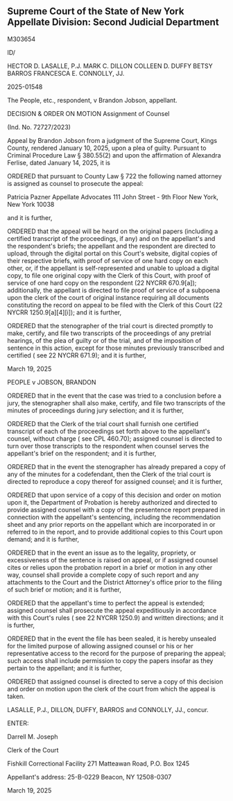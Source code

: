 ## Supreme Court of the State of New York Appellate Division: Second Judicial Department

M303654

ID/

HECTOR D. LASALLE, P.J. MARK C. DILLON COLLEEN D. DUFFY BETSY BARROS FRANCESCA E. CONNOLLY, JJ.

2025-01548

The People, etc., respondent, v Brandon Jobson, appellant.

DECISION &amp; ORDER ON MOTION Assignment of Counsel

(Ind. No. 72727/2023)

Appeal by Brandon Jobson from a judgment of the Supreme Court, Kings County, rendered January 10, 2025, upon a plea of guilty.  Pursuant to Criminal Procedure Law § 380.55(2) and upon the affirmation of Alexandra Ferlise, dated January 14, 2025, it is

ORDERED that pursuant to County Law § 722 the following named attorney is assigned as counsel to prosecute the appeal:

Patricia Pazner Appellate Advocates 111 John Street - 9th Floor New York, New York 10038

and it is further,

ORDERED that the appeal will be heard on the original papers (including a certified transcript of the proceedings, if any) and on the appellant's and the respondent's briefs; the appellant and the respondent  are directed to upload, through the digital portal on this Court's website, digital copies of their respective briefs, with proof of service of one hard copy on each other, or, if the appellant is self-represented and unable to upload a digital copy, to file one original copy with the Clerk of this Court, with proof of service of one hard copy on the respondent (22 NYCRR 670.9[a]); additionally, the appellant is directed to file proof of service of a subpoena upon the clerk of the court of original instance requiring all documents constituting the record on appeal to be filed with the Clerk of this Court (22 NYCRR 1250.9[a][4][i]); and it is further,

ORDERED that the stenographer of the trial court is directed promptly to make, certify, and file two transcripts of the proceedings of any pretrial hearings, of the plea of guilty or of the trial, and of the imposition of sentence in this action, except for those minutes previously transcribed and certified ( see 22 NYCRR 671.9); and it is further,

March 19, 2025

PEOPLE v JOBSON, BRANDON

ORDERED that in the event that the case was tried to a conclusion before a jury, the stenographer shall also make, certify, and file two transcripts of the minutes of proceedings during jury selection; and it is further,

ORDERED that the Clerk of the trial court shall furnish one certified transcript of each of the proceedings set forth above to the appellant's counsel, without charge ( see CPL 460.70); assigned counsel is directed to turn over those transcripts to the respondent when counsel serves the appellant's brief on the respondent; and it is further,

ORDERED that in the event the stenographer has already prepared a copy of any of the minutes for a codefendant, then the Clerk of the trial court is directed to reproduce a copy thereof for assigned counsel; and it is further,

ORDERED that upon service of a copy of this decision and order on motion upon it, the Department of Probation is hereby authorized and directed to provide assigned counsel with a copy of the presentence report prepared in connection with the appellant's sentencing, including the recommendation sheet and any prior reports on the appellant which are incorporated in or referred to in the report, and to provide additional copies to this Court upon demand; and it is further,

ORDERED that in the event an issue as to the legality, propriety, or excessiveness of the sentence is raised on appeal, or if assigned counsel cites or relies upon the probation report in a brief or motion in any other way, counsel shall provide a complete copy of such report and any attachments to the Court and the District Attorney's office prior to the filing of such brief or motion; and it is further,

ORDERED that the appellant's time to perfect the appeal is extended; assigned counsel shall prosecute  the  appeal expeditiously in  accordance with  this  Court's  rules ( see 22 NYCRR 1250.9) and written directions; and it is further,

ORDERED that in the event the file has been sealed, it is hereby unsealed for the limited purpose of allowing assigned counsel or his or her representative access to the record for the purpose of preparing the appeal; such access shall include permission to copy the papers insofar as they pertain to the appellant; and it is further,

ORDERED that assigned counsel is directed to serve a copy of this decision and order on motion upon the clerk of the court from which the appeal is taken.

LASALLE, P.J., DILLON, DUFFY, BARROS and CONNOLLY, JJ., concur.

ENTER:

Darrell M. Joseph

Clerk of the Court

<!-- image -->

Fishkill Correctional Facility 271 Matteawan Road, P.O. Box 1245

Appellant's address: 25-B-0229 Beacon, NY 12508-0307

March 19, 2025